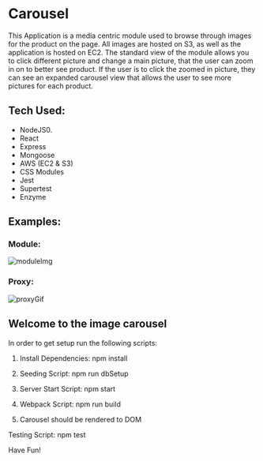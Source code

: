# Carousel
This Application is a media centric module used to browse through images for the product on the page. All images are hosted on S3, as well as the application is hosted on EC2. The standard view of the module allows you to click different picture and change a main picture, that the user can zoom in on to better see product. If the user is to click the zoomed in picture, they can see an expanded carousel view that allows the user to see more pictures for each product. 

## Tech Used:
- NodeJS0.
- React
- Express
- Mongoose 
- AWS (EC2 & S3)
- CSS Modules
- Jest
- Supertest
- Enzyme

## Examples:  

### Module:
![moduleImg](https://i.imgur.com/pYHCot7.gif)

### Proxy:
![proxyGif](https://i.imgur.com/YEOZMIX.gif)

## Welcome to the image carousel

In order to get setup run the following scripts:

1) Install Dependencies: npm install

2) Seeding Script: npm run dbSetup

3) Server Start Script: npm start

4) Webpack Script: npm run build

5) Carousel should be rendered to DOM


Testing Script: npm test

Have Fun!

